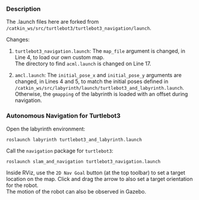 ### Description

The .launch files here are forked from `/catkin_ws/src/turtlebot3/turtlebot3_navigation/launch`.

Changes:
1. `turtlebot3_navigation.launch`: The `map_file` argument is changed, in Line 4, to load our own custom map.\
The directory to find `acml.launch` is changed on Line 17. 

2. `amcl.launch`: The `initial_pose_x` and `initial_pose_y` arguments are changed, in Lines 4 and 5, to match the initial poses defined in `/catkin_ws/src/labyrinth/launch/turtlebot3_and_labyrinth.launch`. Otherwise, the `gmapping` of the labyrinth is loaded with an offset during navigation.


### Autonomous Navigation for Turtlebot3

Open the labyrinth environment:
```
roslaunch labyrinth turtlebot3_and_labyrinth.launch 
```

Call the `navigation` package for `turtlebot3`:
```
roslaunch slam_and_navigation turtlebot3_navigation.launch
```

Inside RViz, use the `2D Nav Goal` button (at the top toolbar) to set a target location on the map. Click and drag the arrow to also set a target orientation for the robot.\
The motion of the robot can also be observed in Gazebo.
